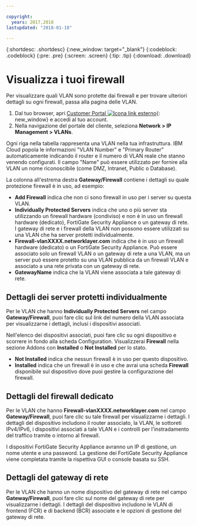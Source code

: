 ```yaml
---

copyright:
  years: 2017,2018
lastupdated: "2018-01-18"

---
```


{:shortdesc: .shortdesc}
{:new_window: target="_blank"}
{:codeblock: .codeblock}
{:pre: .pre}
{:screen: .screen}
{:tip: .tip}
{:download: .download}

# Visualizza i tuoi firewall

Per visualizzare quali VLAN sono protette dai firewall e per trovare ulteriori dettagli su ogni firewall, passa alla pagina delle VLAN.

1. Dal tuo browser, apri [Customer Portal ![Icona link esterno](../../icons/launch-glyph.svg "Icona link esterno")](https://control.softlayer.com/){: new_window} e accedi al tuo account.
2. Nella navigazione del portale del cliente, seleziona **Network > IP Management > VLANs**.

Ogni riga nella tabella rappresenta una VLAN nella tua infrastruttura. IBM Cloud popola le informazioni "VLAN Number" e "Primary Router" automaticamente indicando il router e il numero di VLAN reale che stanno venendo configurati. Il campo "Name" può essere utilizzato per fornire alla VLAN un nome riconoscibile (come DMZ, Intranet, Public o Database).

La colonna all'estrema destra **Gateway/Firewall** contiene i dettagli su quale protezione firewall è in uso, ad esempio:

- **Add Firewall** indica che non ci sono firewall in uso per i server su questa VLAN.
- **Individually Protected Servers** indica che uno o più server sta utilizzando un firewall hardware (condiviso) e non è in uso un firewall hardware (dedicato), FortiGate Security Appliance o un gateway di rete. I gateway di rete e i firewall della VLAN non possono essere utilizzati su una VLAN che ha server protetti individualmente.
- **Firewall-vlanXXXX.networklayer.com** indica che è in uso un firewall hardware (dedicato) o un FortiGate Security Appliance. Può essere associato solo un firewall VLAN o un gateway di rete a una VLAN, ma un server può essere protetto su una VLAN pubblica da un firewall VLAN e associato a una rete privata con un gateway di rete.
- **GatewayName** indica che la VLAN viene associata a tale gateway di rete.

## Dettagli dei server protetti individualmente

Per le VLAN che hanno **Individually Protected Servers** nel campo **Gateway/Firewall**, puoi fare clic sul link del numero della VLAN associata per visualizzarne i dettagli, inclusi i dispositivi associati.

Nell'elenco dei dispositivi associati, puoi fare clic su ogni dispositivo e scorrere in fondo alla scheda Configuration. Visualizzerai **Firewall** nella sezione Addons con **Installed** o **Not Installed** per lo stato.

- **Not Installed** indica che nessun firewall è in uso per questo dispositivo.
- **Installed** indica che un firewall è in uso e che avrai una scheda **Firewall** disponibile sul dispositivo dove puoi gestire la configurazione del firewall.

## Dettagli del firewall dedicato

Per le VLAN che hanno **Firewall-vlanXXXX.networklayer.com** nel campo **Gateway/Firewall**, puoi fare clic su tale firewall per visualizzarne i dettagli. I dettagli del dispositivo includono il router associato, la VLAN, le sottoreti IPv4/IPv6, i dispositivi associati a tale VLAN e i controlli per l'instradamento del traffico tramite o intorno al firewall.

I dispositivi FortiGate Security Appliance avranno un IP di gestione, un nome utente e una password.  La gestione dei FortiGate Security Appliance viene completata tramite la rispettiva GUI o console basata su SSH.

## Dettagli del gateway di rete

Per le VLAN che hanno un nome dispositivo del gateway di rete nel campo **Gateway/Firewall**, puoi fare clic sul nome del gateway di rete per visualizzarne i dettagli. I dettagli del dispositivo includono le VLAN di frontend (FCR) e di backend (BCR) associate e le opzioni di gestione del gateway di rete.
